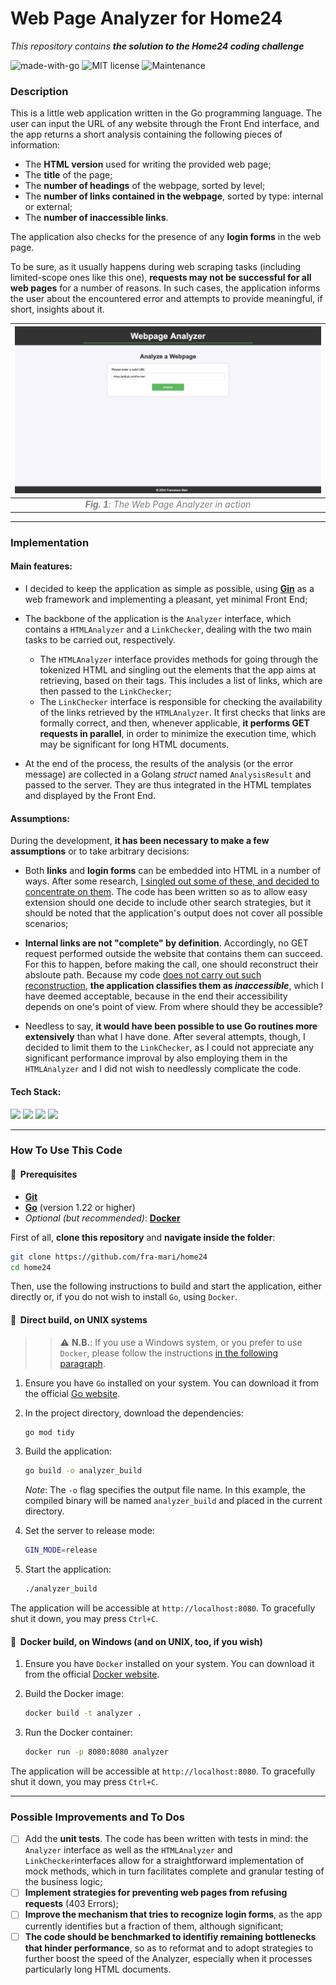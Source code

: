 # Web Page Analyzer for Home24
_This repository contains **the solution to the Home24 coding challenge**_

![made-with-go](https://img.shields.io/badge/Made_with-Go-blue) ![MIT license](https://img.shields.io/badge/License-MIT-orange.svg) ![Maintenance](https://img.shields.io/badge/Maintained%5F-yes-green.svg)

### Description

This is a little web application written in the Go programming language. The user can input the URL of any website through the Front End interface, and the app returns a short analysis containing the following pieces of information:

- The **HTML version** used for writing the provided web page;
- The **title** of the page;
- The **number of headings** of the webpage, sorted by level;
- The **number of links contained in the webpage**, sorted by type: internal or external;
- The **number of inaccessible links**. 

The application also checks for the presence of any **login forms** in the web page.

To be sure, as it usually happens during web scraping tasks (including limited-scope ones like this one), **requests may not be successful for all web pages** for a number of reasons. In such cases, the application informs the user about the encountered error and attempts to provide meaningful, if short, insights about it.

|                  ![gif](img/wpanalyzer.gif)                  |
| :----------------------------------------------------------: |
| <span style="color:grey"> <i><b>Fig. 1</b>: The Web Page Analyzer in action</i></span> |

---
### Implementation

#### Main features:
- I decided to keep the application as simple as possible, using [**Gin**](https://gin-gonic.com/) as a web framework and implementing a pleasant, yet minimal Front End;

- The backbone of the application is the `Analyzer` interface, which contains a `HTMLAnalyzer` and a `LinkChecker`, dealing with the two main tasks to be carried out, respectively.

	- The `HTMLAnalyzer` interface provides methods for going through the tokenized HTML and singling out the elements that the app aims at retrieving, based on their tags. This includes a list of links, which are then passed to the `LinkChecker`;
	- The `LinkChecker` interface is responsible for checking the availability of the links retrieved by the `HTMLAnalyzer`. It first checks that links are formally correct, and then, whenever applicable, **it performs GET requests in parallel**, in order to minimize the execution time, which may be significant for long HTML documents.

- At the end of the process, the results of the analysis (or the error message) are collected in a Golang _struct_ named `AnalysisResult` and passed to the server. They are thus integrated in the HTML templates and displayed by the Front End.         

#### Assumptions:
During the development, **it has been necessary to make a few assumptions** or to take arbitrary decisions: 

- Both **links** and **login forms** can be embedded into HTML in a number of ways. After some research, <u>I singled out some of these, and decided to concentrate on them</u>. The code has been written so as to allow easy extension should one decide to include other search strategies, but it should be noted that the application's output does not cover all possible scenarios;

- **Internal links are not "complete" by definition**. Accordingly, no GET request performed outside the website that contains them can succeed. For this to happen, before making the call, one should reconstruct their absloute path. Because my code <u>does not carry out such reconstruction</u>, **the application classifies them as _inaccessible_**, which I have deemed acceptable, because in the end their accessibility depends on one's point of view. From where should they be accessible?

- Needless to say, **it would have been possible to use Go routines more extensively** than what I have done. After several attempts, though, I decided to limit them to the `LinkChecker`, as I could not appreciate any significant performance improval by also employing them in the `HTMLAnalyzer` and I did not wish to needlessly complicate the code.
    
 

#### Tech Stack:
<p>
<img src="https://img.shields.io/badge/go-%2300ADD8.svg?style=for-the-badge&logo=go&logoColor=white" height="24" />
<img src="https://img.shields.io/badge/html5-%23E34F26.svg?&style=for-the-badge&logo=html5&logoColor=white" height="24" />
<img src="https://img.shields.io/badge/css3-%231572B6.svg?&style=for-the-badge&logo=css3&logoColor=white" height="24"/>
<img src="https://img.shields.io/badge/docker-%232496ED.svg?&style=for-the-badge&logo=docker&logoColor=white" height="24"/>
</p>


---
### How To Use This Code
#### 🔔&nbsp; Prerequisites

- [**Git**](https://www.git-scm.com/downloads)
- [**Go**](https://go.dev/dl/) (version 1.22 or higher)
- _Optional (but recommended)_: [**Docker**](https://www.docker.com/products/docker-desktop/)

First of all, **clone this repository** and **navigate inside the folder**:

```sh
git clone https://github.com/fra-mari/home24
cd home24
```    
 
Then, use the following instructions to build and start the application, either directly or, if you do not wish to install `Go`, using `Docker`. 
 
#### 📌&nbsp; Direct build, on UNIX systems

>> ⚠️ **N.B.**: If you use a Windows system, or you prefer to use `Docker`, please follow the instructions [in the following paragraph](https://github.com/fra-mari/home24?tab=readme-ov-file#-docker-build-on-windows-and-on-unix-too-if-you-wish).

1. Ensure you have `Go` installed on your system. You can download it from the official [Go website](https://go.dev/dl/).

2. In the project directory, download the dependencies:
    
    ```sh
    go mod tidy
    ```
    
3. Build the application:     

    ```sh
    go build -o analyzer_build
    ```

	_Note_: The `-o` flag specifies the output file name. In this example, the compiled binary will be 	named `analyzer_build` and placed in the current directory.

4. Set the server to release mode:    
	
	```sh
    GIN_MODE=release
    ```
    
5. Start the application:
	
	```sh
    ./analyzer_build
    ```
        
The application will be accessible at `http://localhost:8080`. To gracefully shut it down, you may press `Ctrl+C`.

#### 📌&nbsp; Docker build, on Windows (and on UNIX, too, if you wish)

1. Ensure you have `Docker` installed on your system. You can download it from the official [Docker website](https://www.docker.com/products/docker-desktop/).



2. Build the Docker image:

    ```sh
    docker build -t analyzer .
    ```

3. Run the Docker container:

    ```sh
    docker run -p 8080:8080 analyzer
    ```

The application will be accessible at `http://localhost:8080`. To gracefully shut it down, you may press `Ctrl+C`.

---
### Possible Improvements and To Dos
- [ ] Add the **unit tests**. The code has been written with tests in mind: the `Analyzer` interface as well as the `HTMLAnalyzer` and `LinkChecker`interfaces allow for a straightforward implementation of mock methods, which in turn facilitates complete and granular testing of the business logic;
- [ ] **Implement strategies for preventing web pages from refusing requests** (403 Errors);
- [ ] **Improve the mechanism that tries to recognize login forms**, as the app currently identifies but a fraction of them, although significant; 
- [ ] **The code should be benchmarked to identifiy remaining bottlenecks that hinder performance**, so as to reformat and to adopt strategies to further boost the speed of the Analyzer, especially when it processes particularly long HTML documents.
